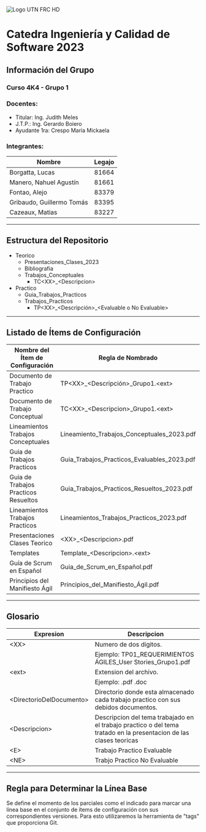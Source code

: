 ![Logo UTN FRC HD](https://user-images.githubusercontent.com/80863432/235774385-c97dee88-2781-43eb-bb9c-44ebe64ab58b.png)
# Catedra Ingeniería y Calidad de Software 2023
## Información del Grupo
### Curso 4K4 - Grupo 1

### Docentes:
* Titular: Ing. Judith Meles
* J.T.P.: Ing. Gerardo Boiero
* Ayudante 1ra: Crespo María Mickaela

### Integrantes:
| Nombre         | Legajo |
|-|-|
| Borgatta, Lucas | 81664  |
| Manero, Nahuel Agustín | 81661  |
| Fontao, Alejo | 83379 |
| Gribaudo, Guillermo Tomás  | 83395 |
| Cazeaux, Matias | 83227 |


---

## Estructura del Repositorio

* Teorico
  * Presentaciones_Clases_2023
  * Bibliografia
  * Trabajos_Conceptuales
    * TC\<XX>_\<Descripcion>
* Practico
  * Guia_Trabajos_Practicos
  * Trabajos_Practicos
    * TP\<XX>\_\<Descripción>\_\<Evaluable o No Evaluable>

---
## Listado de Ítems de Configuración
| Nombre del Ítem de Configuración | Regla de Nombrado | Ubicación Física (Ruta Relativa) |
|-|-|-|
| Documento de Trabajo Practico | TP\<XX>_\<Descripción>_Grupo1.\<ext> | /Practico/Trabajos_Practicos/\<DirectorioDelDocumento>/ |
| Documento de Trabajo Conceptual | TC\<XX>_\<Descripcion>_Grupo1.\<ext> | /Teorico/Trabajos_Conceptuales/\<DirectorioDelDocumento>/ |
| Lineamientos Trabajos Conceptuales | Lineamiento_Trabajos_Conceptuales_2023.pdf | /Teorico/Trabajos_Conceptuales/ |
| Guia de Trabajos Practicos | Guia_Trabajos_Practicos_Evaluables_2023.pdf | /Practico/Guia_Trabajos_Practicos/ |
| Guia de Trabajos Practicos Resueltos | Guia_Trabajos_Practicos_Resueltos_2023.pdf | /Practico/Guia_Trabajos_Practicos/ |
| Lineamientos Trabajos Practicos | Lineamientos_Trabajos_Practicos_2023.pdf | /Practico/Guia_Trabajos_Practicos/ |
| Presentaciones Clases Teorico | \<XX>_\<Descripcion>.pdf | /Teorico/Presentaciones_Clases_2023/ |
| Templates | Template_\<Descripcion>.\<ext> | /Practico/Guia_Trabajos_Practicos/ |
| Guía de Scrum en Español | Guia_de_Scrum_en_Español.pdf | /Teórico/Bibliografía/ |
| Principios del Manifiesto Ágil | Principios_del_Manifiesto_Ágil.pdf | /Teórico/Bibliografía/ |

---
## Glosario
| Expresion | Descripcion |
|-|-|
| \<XX> | Numero de dos digitos. |
| | Ejemplo: TP01_REQUERIMIENTOS ÁGILES_User Stories_Grupo1.pdf |
| \<ext> | Extension del archivo.
| | Ejemplo: .pdf .doc |
| \<DirectorioDelDocumento> | Directorio donde esta almacenado cada trabajo practico con sus debidos documentos. |
| \<Descripcion> | Descripcion del tema trabajado en el trabajo practico o del tema tratado en la presentacion de las clases teoricas |
| \<E> | Trabajo Practico Evaluable |
| \<NE> | Trabjo Practico No Evaluable |

---
## Regla para Determinar la Línea Base
Se define el momento de los parciales como el indicado para marcar una línea base en el conjunto de ítems de configuración con sus correspondientes versiones. Para esto utilizaremos la herramienta de "tags" que proporciona Git.



